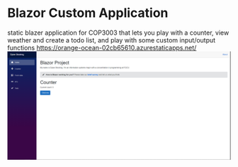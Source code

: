 # Blazor Custom Application
static blazer application for COP3003 that lets you play with a counter, view weather and create a todo list, and play with some custom input/output functions
https://orange-ocean-02cb65610.azurestaticapps.net/
![image](https://github.com/PhantomLeak/static-blazor-site/blob/main/Capture.PNG)

